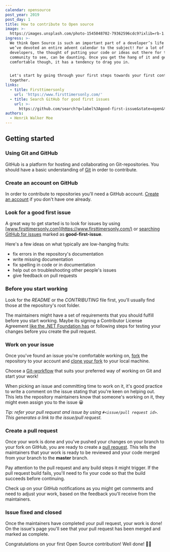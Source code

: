 ```yaml
---
calendar: opensource
post_year: 2019
post_day: 1
title: How to contribute to Open source
image: >-
  https://images.unsplash.com/photo-1545048702-79362596cdc9?ixlib=rb-1.2.1&ixid=eyJhcHBfaWQiOjEyMDd9&auto=format&fit=crop&w=2250&q=80
ingress: >-
  We think Open Source is such an important part of a developer’s life that
  we’ve devoted an entire advent calendar to the subject! For a lot of
  developers, the thought of putting your code or ideas out there for the whole
  community to see, can be daunting. Once you get the hang of it and get more
  comfortable though, it has a tendency to drag you in. 


  Let's start by going through your first steps towards your first contribution
  together.
links:
  - title: Firsttimersonly
    url: 'https://www.firsttimersonly.com/'
  - title: Search GitHub for good first issues
    url: >-
      https://github.com/search?q=label%3Agood-first-issue&state=open&type=Issues
authors:
  - Henrik Walker Moe
---
```

## Getting started

### Using Git and GitHub

GitHub is a platform for hosting and collaborating on Git-repositories. You should have a basic understanding of [Git](https://git-scm.com/) in order to contribute.

### Create an account on GitHub

In order to contribute to repositories you'll need a GitHub account. [Create an account](https://github.com/join) if you don't have one already.

### Look for a good first issue

A great way to get started is to look for issues by using [www.firsttimersonly.com](https://www.firsttimersonly.com/) or [searching GitHub for issues](https://github.com/search?q=label%3Agood-first-issue&state=open&type=Issues) marked as **good-first-issue**.

Here's a few ideas on what typically are low-hanging fruits:

-   fix errors in the repository's documentation
-   write missing documentation
-   fix spelling in code or in documentation
-   help out on troubleshooting other people's issues
-   give feedback on pull requests

### Before you start working

Look for the *README* or the *CONTRIBUTING* file first, you'll usually find those at the repository's root folder. 

The maintainers might have a set of requirements that you should fulfill before you start working. Maybe its signing a Contributor License Agreement [like the .NET Foundation has](https://cla.dotnetfoundation.org/) or following steps for testing your changes before you create the pull request. 

### Work on your issue

Once you've found an issue you're comfortable working on, [fork](https://help.github.com/en/github/getting-started-with-github/fork-a-repo) the repository to your account and [clone your fork](https://git-scm.com/docs/git-clone) to your local machine.

Choose a [Git-workflow](https://bocoup.com/blog/git-workflow-walkthrough-feature-branches) that suits your preferred way of working on Git and start your work!

When picking an issue and committing time to work on it, it's good practice to write a comment on the issue stating that you're keen on helping out. This lets the repository maintainers know that someone's working on it, they might even assign you to the issue 😀

_Tip: refer your pull request and issue by using `#<issue/pull request id>`. This generates a link to the issue/pull request._

### Create a pull request

Once your work is done and you've pushed your changes on your branch to your fork on GitHub, you are ready to create a [pull request](https://help.github.com/en/github/collaborating-with-issues-and-pull-requests/creating-a-pull-request). This tells the maintainers that your work is ready to be reviewed and your code merged from your branch to the **master** branch.

Pay attention to the pull request and any build steps it might trigger. If the pull request build fails, you'll need to fix your code so that the build succeeds before continuing.

Check up on your GitHub notifications as you might get comments and need to adjust your work, based on the feedback you'll receive from the maintainers.

### Issue fixed and closed

Once the maintainers have completed your pull request, your work is done! On the issue's page you'll see that your pull request has been merged and marked as complete.

Congratulations on your first Open Source contribution! Well done! 🎉👏
